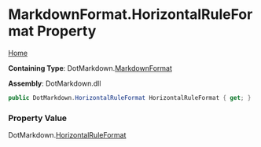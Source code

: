# MarkdownFormat\.HorizontalRuleFormat Property

[Home](../../../README.md)

**Containing Type**: DotMarkdown\.[MarkdownFormat](../README.md)

**Assembly**: DotMarkdown\.dll

```csharp
public DotMarkdown.HorizontalRuleFormat HorizontalRuleFormat { get; }
```

### Property Value

DotMarkdown\.[HorizontalRuleFormat](../../HorizontalRuleFormat/README.md)


